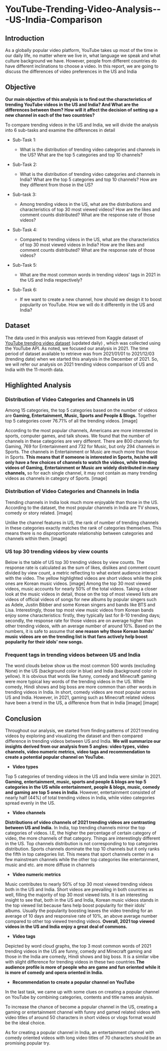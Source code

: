 # YouTube-Trending-Video-Analysis---US-India-Comparison
## Introduction
As a globally popular video platform, YouTube takes up most of the time in our daily life, no matter where we live in, what language we speak and what culture background we have. However, people from different countries do have different inclinations to choose a video. In this report, we are going to discuss the differences of video preferences in the US and India
## Objective
**Our main objective of this analysis is to find out the characteristics of trending YouTube videos in the US and India? And What are the differences between them? How will it affect the decision of setting up a new channel in each of the two countries?**

To compare trending videos in the US and India, we will divide the analysis into 6 sub-tasks and examine the differences in detail
* Sub-Task 1:
  * What is the distribution of trending video categories and channels in the US? What are the top 5 categories and top 10 channels?
  
* Sub-Task 2:
  * What is the distribution of trending video categories and channels in India? What are the top 5 categories and top 10 channels? How are they different from those in the US?
* Sub-task 3:
  * Among trending videos in the US, what are the distributions and characteristics of top 30 most viewed videos? How are the likes and comment counts distributed? What are the response rate of those videos?
* Sub-Task 4:
  * Compared to trending videos in the US, what are the characteristics of top 30 most viewed videos in India? How are the likes and comment counts distributed? What are the response rate of those videos?
* Sub-Task 5:
  * What are the most common words in trending videos’ tags in 2021 in the US and India respectively?
* Sub-Task 6:
  * If we want to create a new channel, how should we design it to boost popularity on YouTube. How we will do it differently in the US and India?
## Dataset
The data used in this analysis was retrieved from Kaggle dataset of [YouTube trending video dataset](https://www.kaggle.com/rsrishav/youtube-trending-video-dataset?select=US_youtube_trending_data.csv) (updated daily) , which was collected using the YouTube API. As noted, we focused our analysis in 2021. The time period of dataset available to retrieve was from 2021/01/01 to 2021/12/03 (trending date) when we started this analysis in the December of 2021. So, we will refer our analysis on 2021 trending videos comparison of US and India with the 11-month data.
## Highlighted Analysis
### Distribution of Video Categories and Channels in US
Among 15 categories, the top 5 categories based on the number of videos are **Gaming, Entertainment, Music, Sports and People & Blogs.** Together top 5 categories cover 76.71% of all the trending videos.
[image]

According to the most popular channels, Americans are more interested in sports, computer games, and talk shows. We found that the number of channels in these categories are very different. There are 800 channels for Gaming, 769 for Entertainment and 732 for Music, but only 294 channels in Sports. The channels in Entertainment or Music are much more than those in Sports. **This means that if someone is interested in Sports, he/she will only have a few choices of channels to watch the videos, while trending videos of Gaming, Entertainment or Music are widely distributed in many channels,** so for each single channel, it may not contain as many trending videos as channels in category of Sports.
[image]

### Distribution of Video Categories and Channels in India
Trending channels in India look much more enjoyable than those in the US. According to the dataset, the most popular channels in India are TV shows, comedy or story related. 
[image]

Unlike the channel features in US, the rank of number of trending channels in these categories exactly matches the rank of categories themselves. This means there is no disproportionate relationship between categories and channels within them.
[image]

### US top 30 trending videos by view counts
Below is the table of US top 30 trending videos by view counts. The response rate is calculated as the sum of likes, dislikes and comment count divided by view count, a metric reflecting to what extent audience interact with the video. The yellow highlighted videos are short videos while the pink ones are Korean music videos.
[image]
Among the top 30 most viewed videos, music accounts for nearly 50% of the total videos. Taking a closer look at the music videos in detail, those on the top of most viewed lists are videos of official videos of songs for new albums by popular singers such as Adele, Justin Bibber and some Korean singers and bands like BTS and Lisa. Interestingly, those top most view music videos from Korean bands enjoy some characteristics: firstly, they typically last for 8-10 trending days; secondly, the response rate for those videos are on average higher than other trending videos, with an average number of around 10%. Based on the numbers, it is safe to assume that **one reason why those Korean bands’ music videos are on the trending list is that fans actively help boost popularity for their idols’ new songs.**

### Frequent tags in trending videos between US and India
The word clouds below show us the most common 500 words (excluding None) in the US (background color in blue) and India (background color in yellow). It is obvious that words like funny, comedy and Minecraft gaming were more typical key words of the trending videos in the US. While comedy, Hindi shows and big boss are more common than other words in trending videos in India. In short, comedy videos are most popular across US and India. However, in 2021, gaming such as Minecraft related videos have been a trend in the US, a difference from that in India
[image]
[image]

## Conclusion

Throughout our analysis, we started from finding patterns of 2021 trending videos by exploring and visualizing the dataset and then compared difference in trending videos between US and India. **We will summarize our insights derived from our analysis from 5 angles: video types, video channels, video numeric metrics, video tags and recommendation to create a potential  popular channel on YouTube.**
 
- **Video types**

Top 5 categories of trending videos in the US and India were similar in 2021. **Gaming, entertainment, music, sports and people & blogs are top 5 categories in the US while entertainment, people & blogs, music, comedy and gaming are top 5 ones in India**. However, entertainment consisted of nearly half (44%) of total trending videos in India, while video categories spread evenly in the US.

- **Video channels**

**Distributions of video channels of 2021 trending videos are contrasting between US and India.** In India, top trending channels mirror the top categories of videos. I.E, the higher the percentage of certain category of video, the more channels of that category. Things are interestingly different in the US. Top channels distribution is not corresponding to top categories distribution. Sports channels dominate the top 10 channels but it only ranks the fifth in top categories list. This means that sport channels center in a few mainstream channels while the other top categories like entertainment, music and etc. are more diffuse in channels

- **Video numeric metrics**

Music contributes to nearly 50% of top 30 most viewed trending videos both in the US and India. Short videos are prevailing in both countries as well, filling the majority of top 30 most viewed lists. It is an interesting insight to see that, both in the US and India, Korean music videos stands in the top viewed list because fans help boost popularity for their idols’ albums. Usually the popularity boosting leaves the video trending for an average of 10 days and responsive rate of 10%, an above average number compared to other top viewed trending videos. **Overall, 2021 top viewed videos in the US and India enjoy a great deal of commons.**

- **Video tags**

Depicted by word cloud graphs, the top 3 most common words of 2021 trending videos in the US are funny, comedy and Minecraft gaming and those in the India are comedy, Hindi shows and big boss. It is a similar vibe with slight difference for trending videos in these two countries.**The audience profile is more of people who are game and fun oriented while it is more of comedy and opera oriented in India.**

- **Recommendation to create a popular channel on YouTube**

In the last task, we came up with some clues on creating a popular channel on YouTube by combining categories, contents and title names analysis.

To increase the chance of become a popular channel in the US, creating a gaming or entertainment channel with funny and gamed related videos with video titles of around 50 characters in short videos or vlogs format would be the ideal choice. 

As for creating a popular channel in India, an entertainment channel with comedy oriented videos with long video titles of 70 characters should be an promising popular try.


